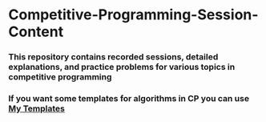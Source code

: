 # Competitive-Programming-Session-Content

### This repository contains recorded sessions, detailed explanations, and practice problems for various topics in competitive programming
### If you want some templates for algorithms in CP you can use [My Templates](https://github.com/GergesHany/CP-Templates)
